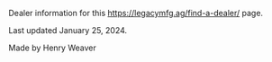Dealer information for this https://legacymfg.ag/find-a-dealer/ page. 

Last updated January 25, 2024. 

Made by Henry Weaver
